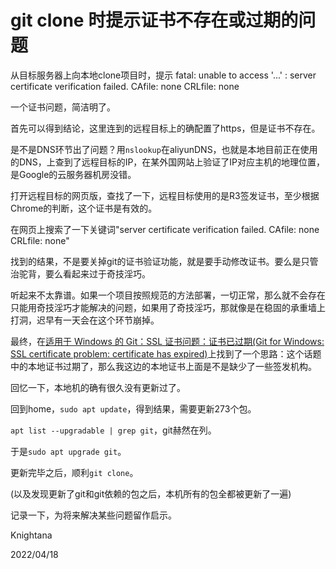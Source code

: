<meta name="created" content="2022-04-18">
<meta http-equiv="Content-Type" content="text/html; charset=utf-8">

# git clone 时提示证书不存在或过期的问题

从目标服务器上向本地clone项目时，提示 fatal: unable to access '...' : server certificate verification failed. CAfile: none CRLfile: none

一个证书问题，简洁明了。

首先可以得到结论，这里连到的远程目标上的确配置了https，但是证书不存在。

是不是DNS环节出了问题？用`nslookup`在aliyunDNS，也就是本地目前正在使用的DNS，上查到了远程目标的IP，在某外国网站上验证了IP对应主机的地理位置，是Google的云服务器机房没错。

打开远程目标的网页版，查找了一下，远程目标使用的是R3签发证书，至少根据Chrome的判断，这个证书是有效的。

在网页上搜索了一下关键词"server certificate verification failed. CAfile: none CRLfile: none"

找到的结果，不是要关掉git的证书验证功能，就是要手动修改证书。要么是只管治驼背，要么看起来过于奇技淫巧。

听起来不太靠谱。如果一个项目按照规范的方法部署，一切正常，那么就不会存在只能用奇技淫巧才能解决的问题，如果用了奇技淫巧，那就像是在稳固的承重墙上打洞，迟早有一天会在这个环节崩掉。

最终，在[适用于 Windows 的 Git：SSL 证书问题：证书已过期(Git for Windows: SSL certificate problem: certificate has expired)](https://www.likecs.com/ask-443866.html)上找到了一个思路：这个话题中的本地证书过期了，那么我这边的本地证书上面是不是缺少了一些签发机构。

回忆一下，本地机的确有很久没有更新过了。

回到home，`sudo apt update`，得到结果，需要更新273个包。

`apt list --upgradable | grep git`，git赫然在列。

于是`sudo apt upgrade git`。

更新完毕之后，顺利`git clone`。

(以及发现更新了git和git依赖的包之后，本机所有的包全都被更新了一遍)

记录一下，为将来解决某些问题留作启示。

Knightana

2022/04/18
